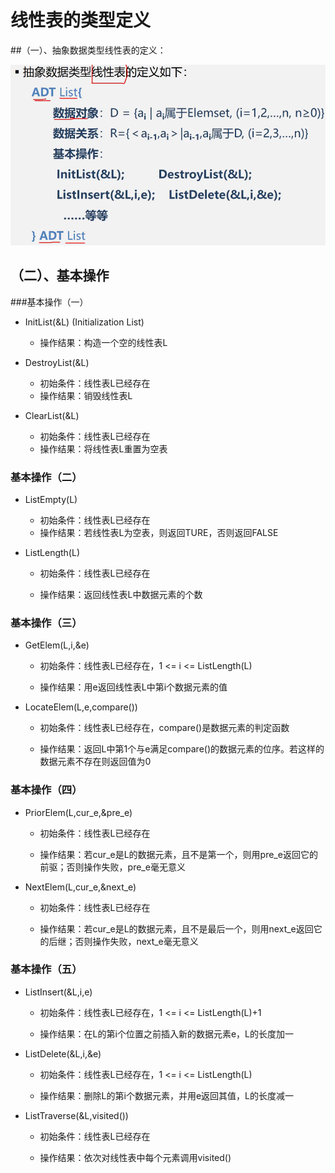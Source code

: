 # 线性表的类型定义

##（一）、抽象数据类型线性表的定义：

<img src="assets/image-20220904100824013.png" alt="image-20220904100824013" style="zoom:67%;" />

## （二）、基本操作

###基本操作（一）

- InitList(&L)              (Initialization  List)
  - 操作结果：构造一个空的线性表L

- DestroyList(&L)
  - 初始条件：线性表L已经存在
  - 操作结果：销毁线性表L
- ClearList(&L)
  - 初始条件：线性表L已经存在
  - 操作结果：将线性表L重置为空表

### 基本操作（二）

- ListEmpty(L)
  - 初始条件：线性表L已经存在
  - 操作结果：若线性表L为空表，则返回TURE，否则返回FALSE
  
- ListLength(L)

  - 初始条件：线性表L已经存在

  - 操作结果：返回线性表L中数据元素的个数

### 基本操作（三）

- GetElem(L,i,&e)

  - 初始条件：线性表L已经存在，1 <= i <= ListLength(L)

  - 操作结果：用e返回线性表L中第i个数据元素的值

- LocateElem(L,e,compare())

  - 初始条件：线性表L已经存在，compare()是数据元素的判定函数

  - 操作结果：返回L中第1个与e满足compare()的数据元素的位序。若这样的数据元素不存在则返回值为0

### 基本操作（四）

- PriorElem(L,cur_e,&pre_e)

  - 初始条件：线性表L已经存在

  - 操作结果：若cur_e是L的数据元素，且不是第一个，则用pre_e返回它的前驱；否则操作失败，pre_e毫无意义

- NextElem(L,cur_e,&next_e)

  - 初始条件：线性表L已经存在

  - 操作结果：若cur_e是L的数据元素，且不是最后一个，则用next_e返回它的后继；否则操作失败，next_e毫无意义

### 基本操作（五）

- ListInsert(&L,i,e)

  - 初始条件：线性表L已经存在，1 <= i <= ListLength(L)+1

  - 操作结果：在L的第i个位置之前插入新的数据元素e，L的长度加一

- ListDelete(&L,i,&e)

  - 初始条件：线性表L已经存在，1 <= i <= ListLength(L)

  - 操作结果：删除L的第i个数据元素，并用e返回其值，L的长度减一

- ListTraverse(&L,visited())

  - 初始条件：线性表L已经存在

  - 操作结果：依次对线性表中每个元素调用visited()